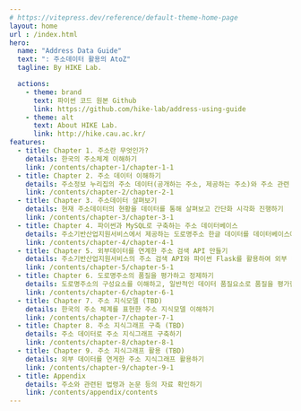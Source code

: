 ```yaml
---
# https://vitepress.dev/reference/default-theme-home-page
layout: home
url : /index.html
hero:
  name: "Address Data Guide"
  text: ": 주소데이터 활용의 AtoZ"
  tagline: By HIKE Lab.

  actions:
    - theme: brand
      text: 파이썬 코드 원본 Github
      link: https://github.com/hike-lab/address-using-guide
    - theme: alt
      text: About HIKE Lab.
      link: http://hike.cau.ac.kr/
features:
  - title: Chapter 1. 주소란 무엇인가?
    details: 한국의 주소체계 이해하기
    link: /contents/chapter-1/chapter-1-1
  - title: Chapter 2. 주소 데이터 이해하기
    details: 주소정보 누리집의 주소 데이터(공개하는 주소, 제공하는 주소)와 주소 관련 코드체계 이해하기
    link: /contents/chapter-2/chapter-2-1
  - title: Chapter 3. 주소데이터 살펴보기
    details: 현재 주소데이터의 현황을 데이터를 통해 살펴보고 간단화 시각화 진행하기
    link: /contents/chapter-3/chapter-3-1
  - title: Chapter 4. 파이썬과 MySQL로 구축하는 주소 데이터베이스
    details: 주소기반산업지원서비스에서 제공하는 도로명주소 한글 데이터를 데이터베이스에 저장하고, SQL을 이용해 질의해보기
    link: /contents/chapter-4/chapter-4-1
  - title: Chapter 5. 외부데이터를 연계한 주소 검색 API 만들기
    details: 주소기반산업지원서비스의 주소 검색 API와 파이썬 Flask를 활용하여 외부 데이터를 연계한 주소 검색 API 만들기
    link: /contents/chapter-5/chapter-5-1
  - title: Chapter 6. 도로명주소의 품질을 평가하고 정제하기
    details: 도로명주소의 구성요소를 이해하고, 일반적인 데이터 품질요소로 품질을 평가한 다음 정제하기
    link: /contents/chapter-6/chapter-6-1
  - title: Chapter 7. 주소 지식모델 (TBD)
    details: 한국의 주소 체계를 표현한 주소 지식모델 이해하기
    link: /contents/chapter-7/chapter-7-1
  - title: Chapter 8. 주소 지식그래프 구축 (TBD)
    details: 주소 데이터로 주소 지식그래프 구축하기
    link: /contents/chapter-8/chapter-8-1
  - title: Chapter 9. 주소 지식그래프 활용 (TBD)
    details: 외부 데이터를 연게한 주소 지식그래프 활용하기
    link: /contents/chapter-9/chapter-9-1
  - title: Appendix
    details: 주소와 관련된 법령과 논문 등의 자료 확인하기
    link: /contents/appendix/contents
---
```

